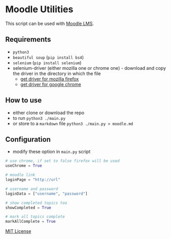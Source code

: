 # Moodle Utilities

This script can be used with [Moodle LMS](https://moodle.org/).

## Requirements

- `python3`
- `beautiful soup` (`pip install bs4`)
- `selenium` (`pip install selenium`)
- selenium-driver (either mozilla one or chrome one) - download and copy the driver in the directory in which the file
  - [get driver for mozilla firefox](https://github.com/mozilla/geckodriver/releases)
  - [get driver for google chrome](https://chromedriver.chromium.org/downloads)

## How to use

- either clone or download the repo
- to run `python3 ./main.py`
- or store to a `markdown` file `python3 ./main.py > moodle.md`

## Configuration

- modify these option in  `main.py` script

```py
# use chrome, if set to false firefox will be used
useChrome = True

# moodle link
loginPage = "http://url"

# username and password
loginData = ["username", "password"]

# show completed topics too
showCompleted = True

# mark all topics complete
markAllComplete = True
```

[MIT License](./LICENSE)